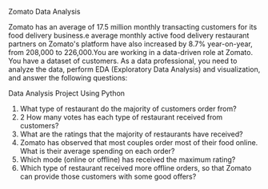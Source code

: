 Zomato Data Analysis

Zomato has an average of 17.5 million monthly transacting customers for its food delivery business.e average monthly active food delivery restaurant partners on Zomato's platform have also increased by 8.7% year-on-year, from 208,000 to 226,000​.You are working in a data-driven role at Zomato. You have a dataset of customers. As a data professional, you need to analyze the data, perform EDA (Exploratory Data Analysis) and visualization, and answer the following questions:

Data Analysis Project Using Python

1) What type of restaurant do the majority of customers order from?
2) 2 How many votes has each type of restaurant received from customers?
3) What are the ratings that the majority of restaurants have received?
4)	Zomato has observed that most couples order most of their food online. What is their average spending on each order?
5)	Which mode (online or offline) has received the maximum rating?
6)	Which type of restaurant received more offline orders, so that Zomato can provide those customers with some good offers?
